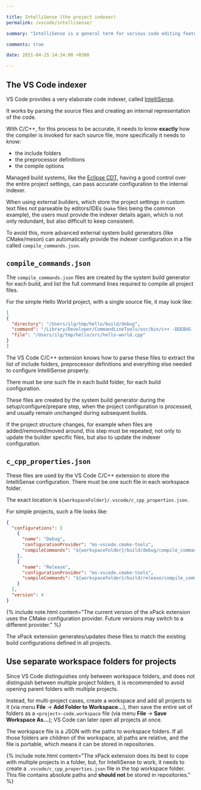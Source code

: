 ```yaml
---

title: IntelliSense (the project indexer)
permalink: /vscode/intellisense/

summary: "IntelliSense is a general term for various code editing features including: code completion, parameter info, quick info, and member lists."

comments: true

date: 2021-04-25 14:34:00 +0300

---
```


## The VS Code indexer

VS Code provides a very elaborate code indexer, called
[IntelliSense](https://code.visualstudio.com/docs/editor/intellisense).

It works by parsing the source files and creating an internal representation
of the code.

With C/C++, for this process to be accurate, it needs to know **exactly** how
the compiler is invoked for each source file, more specifically it
needs to know:

- the include folders
- the preprocessor definitions
- the compile options

Managed build systems, like the [Eclipse CDT](https://www.eclipse.org/cdt/),
having a good control over the
entire project settings, can pass accurate configuration to the internal
indexer.

When using external builders, which store the project settings in
custom text files not parseable by editors/IDEs (`make` files
being the common example), the users must provide the
indexer details again, which is not only redundant, but also difficult
to keep consistent.

To avoid this, more advanced external system build generators
(like CMake/meson) can automatically provide the indexer configuration
in a file called `compile_commands.json`.

## `compile_commands.json`

The `compile_commands.json` files are created by the system build generator
for each build, and list the full command lines required to compile
all project files.

For the simple Hello World project, with a single source file,
it may look like:

```json
[
{
  "directory": "/Users/ilg/tmp/hello/build/debug",
  "command": "/Library/Developer/CommandLineTools/usr/bin/c++ -DDEBUG -I/Users/ilg/tmp/hello/include -g -isysroot /Library/Developer/CommandLineTools/SDKs/MacOSX11.1.sdk -fmessage-length=0 -fsigned-char -ffunction-sections -fdata-sections -std=gnu++17 -o CMakeFiles/application.dir/Users/ilg/tmp/hello/src/hello-world.cpp.o -c /Users/ilg/tmp/hello/src/hello-world.cpp",
  "file": "/Users/ilg/tmp/hello/src/hello-world.cpp"
}
]
```

The VS Code C/C++ extension knows how to parse these files to extract the
list of include folders, preprocessor definitions
and everything else needed to configure IntelliSense properly.

There must be one such file in each build folder,
for each build configuration.

These files are created by the system build generator during the
setup/configure/prepare step, when the project configuration is
processed, and usually remain unchanged during subsequent builds.

If the project structure changes, for example when files are
added/removed/moved
around, this step must be repeated, not only to update the builder
specific files, but also to update the indexer configuration.

## `c_cpp_properties.json`

These files are used by the VS Code C/C++ extension to store the IntelliSense
configuration. There must be one such file in each workspace folder.

The exact location is `${workspaceFolder}/.vscode/c_cpp_properties.json`.

For simple projects, such a file looks like:

```json
{
  "configurations": [
    {
      "name": "Debug",
      "configurationProvider": "ms-vscode.cmake-tools",
      "compileCommands": "${workspaceFolder}/build/debug/compile_commands.json"
    },
    {
      "name": "Release",
      "configurationProvider": "ms-vscode.cmake-tools",
      "compileCommands": "${workspaceFolder}/build/release/compile_commands.json"
    }
  ],
  "version": 4
}
```

{% include note.html content="The current version of the xPack
extension uses the CMake configuration provider. Future
versions may switch to a different provider." %}

The xPack extension generates/updates these files to match the
existing build configurations defined in all projects.

## Use separate workspace folders for projects

Since VS Code distinguishes only between workspace folders, and does
not distinguish between multiple project folders,
it is recommended to avoid opening parent folders with multiple projects.

Instead, for multi-project cases, create a workspace and add all
projects to it (via menu **File** → **Add Folder to Workspace...**),
then save the entire
set of folders as a `<project>-code.workspace` file
(via menu **File** → **Save Workspace As...**); VS Code can later open
all projects at once.

The workspace file is a JSON with the paths to workspace folders. If all
those folders are children of the workspace, all paths are relative, and
the file is portable, which means it can be stored in repositories.

{% include note.html content="The xPack extension does its best to cope with
multiple projects in a folder, but, for IntelliSense to work, it needs
to create a `.vscode/c_cpp_properties.json` file in the top
workspace folder. This file contains absolute paths and **should not** be
stored in repositories." %}
